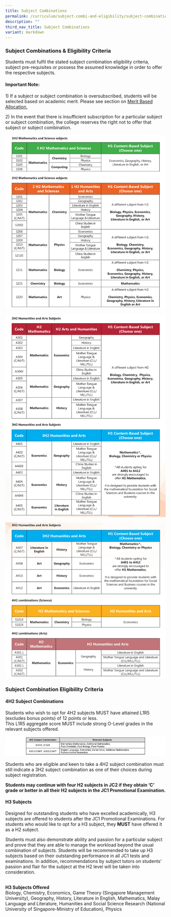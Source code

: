 ```yaml
---
title: Subject Combinations
permalink: /curriculum/subject-combi-and-eligibility/subject-combinations/
description: ""
third_nav_title: Subject Combinations
variant: markdown
---
```

### **Subject Combinations &amp; Eligibility Criteria**
Students must fulfil the stated subject combination eligibility criteria, subject pre-requisites or possess the assumed knowledge in order to offer the respective subjects.

#### **Important Note:**
1\) If a subject or subject combination is oversubscribed, students will be selected based on academic merit. Please see section on&nbsp;[Merit Based Allocation.](https://yijc.moe.edu.sg/curriculum/subject-combi-and-eligibility/subject-eligibility-criteria/)

2\) In the event that there is insufficient subscription for a particular subject or subject combination, the college reserves the right not to offer that subject or subject combination.

![](/images/Subjectcombi/table1.png)

![](/images/Subjectcombi/table2.png)

![](/images/Subjectcombi/table3.png)

### **Subject Combination Eligibility Criteria**
#### **4H2 Subject Combinations**
Students who wish to opt for 4H2 subjects MUST have attained L1R5 (excludes bonus points) of 12 points or less.<br>
This L1R5 aggregate score MUST include strong O-Level grades in the relevant subjects offered.

![](/images/sstc.png)

Students who are eligible and keen to take a 4H2 subject combination must still indicate a 3H2 subject combination as one of their choices during subject registration.

**Students may continue with four H2 subjects in JC2 if they obtain ‘C’ grade or better in all their H2 subjects in the JC1 Promotional Examination.**

#### **H3 Subjects**
Designed for outstanding students who have excelled academically, H3 subjects are offered to students after the JC1 Promotional Examinations. For students who would like to opt for a H3 subject, they&nbsp;**MUST**&nbsp;have offered it as a H2 subject.&nbsp;

Students must also demonstrate ability and passion for a particular subject and prove that they are able to manage the workload beyond the usual combination of subjects. Students will be recommended to take up H3 subjects based on their outstanding performance in all JC1 tests and examinations. In addition, recommendations by subject tutors on students’ passion and flair for the subject at the H2 level will be taken into consideration.

<br> **H3 Subjects Offered** <br>
Biology, Chemistry, Economics, Game Theory (Singapore Management University), Geography, History, Literature in English, Mathematics,  Malay Language and Literature, Humanities and Social Science Research (National University of Singapore-Ministry of Education), Physics